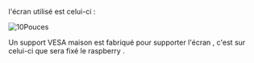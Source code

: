l'écran utilisé est celui-ci :

![10Pouces](/../main/Asset/FaceArEcran10Pouces.jpg)

Un support VESA maison est fabriqué pour supporter l'écran , c'est sur celui-ci que sera fixé le raspberry .
